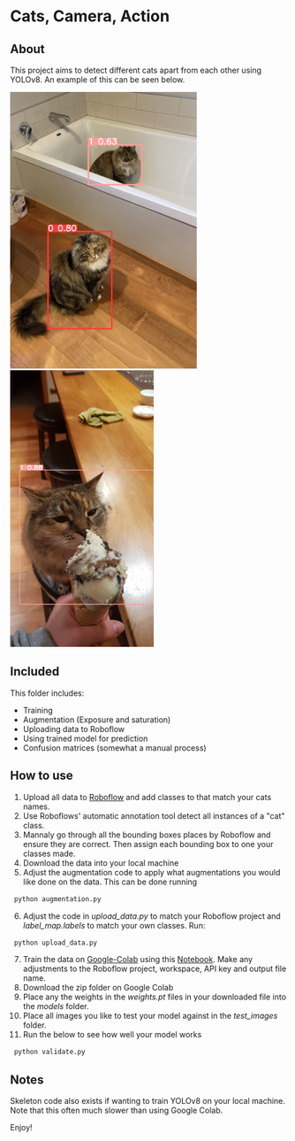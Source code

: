 # Cats, Camera, Action

## About
This project aims to detect different cats apart from each other using YOLOv8. An example of this can be seen below. 

<img src="./runs/detect/predict31/a98ca919-8442-462a-8f66-64d105bdd85d.jpeg" alt="drawing" height="500"/>
<img src="./runs/detect/predict31/Snapchat-882653347.jpg" alt="drawing" height="500"/>

## Included
This folder includes:
- Training
- Augmentation (Exposure and saturation)
- Uploading data to Roboflow
- Using trained model for prediction
- Confusion matrices (somewhat a manual process)


## How to use
1) Upload all data to [Roboflow](https://app.roboflow.com/) and add classes to that match your cats names.
2) Use Roboflows' automatic annotation tool detect all instances of a "cat" class.
3) Mannaly go through all the bounding boxes places by Roboflow and ensure they are correct. Then assign each bounding box to one your classes made.
4) Download the data into your local machine
5) Adjust the augmentation code to apply what augmentations you would like done on the data. This can be done running 
```bash
 python augmentation.py 
```
6) Adjust the code in *upload_data.py* to match your Roboflow project and *label_map.labels* to match your own classes. Run: 
```bash
 python upload_data.py 
```
7) Train the data on [Google-Colab](https://colab.google/) using this [Notebook](https://colab.research.google.com/drive/1BfJg6bqzenXWSVGYTY4vzwNYMTSbbV5Q?usp=sharing). Make any adjustments to the Roboflow project, workspace, API key and output file name.
8) Download the zip folder on Google Colab
9) Place any the weights in the *weights.pt* files in your downloaded file into the *models* folder.
10) Place all images you like to test your model against in the *test_images* folder.
11) Run the below to see how well your model works
```bash
 python validate.py 
```

## Notes
Skeleton code also exists if wanting to train YOLOv8 on your local machine. Note that this often much slower than using Google Colab.

Enjoy!